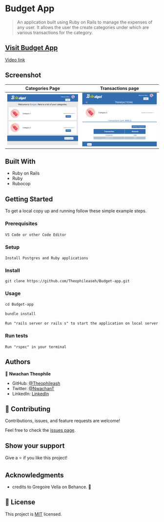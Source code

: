 # Budget App

> An application built using Ruby on Rails to manage the expenses of any user. It allows the user the create categories under which are various transactions for the category.

## [Visit Budget App](https://budgetz-app.herokuapp.com/)

[Video link](https://www.loom.com/share/436983f6d98b4e68a5e0f5367744e4b5)
## Screenshot
| Categories Page |   Transactions page |
| ---------- | ----------- |
 | ![CategoriesPage](img/1.png) | ![TransactionsPage](img/2.png) |
</p>


## Built With

- Ruby on Rails
- Ruby
- Rubocop

## Getting Started
To get a local copy up and running follow these simple example steps.

### Prerequisites

``VS Code or other Code Editor``

### Setup

``Install Postgres and Ruby applications``

### Install

    git clone https://github.com/Theophileaseh/Budget-app.git

### Usage

``cd Budget-app``

``bundle install``

``Run "rails server or rails s" to start the application on local server``

### Run tests

``Run "rspec" in your terminal``


## Authors

👤 **Nwachan Theophile**

- GitHub: [@Theophileash](https://github.com/Theophileaseh)
- Twitter: [@NwachanT](https://twitter.com/NwachanT)
- LinkedIn: [LinkedIn](https://linkedin.com/in/nwachan-theophile)

## 🤝 Contributing

Contributions, issues, and feature requests are welcome!

Feel free to check the [issues page](../../issues/).

## Show your support

Give a ⭐️ if you like this project!

## Acknowledgments

- credits to Gregoire Vella on Behance. :raised_hands:

## 📝 License

This project is [MIT](./MIT.md) licensed.
